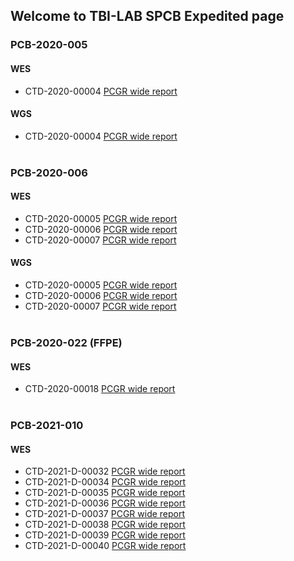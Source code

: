 ## Welcome to TBI-LAB SPCB Expedited page

### PCB-2020-005
#### WES
* CTD-2020-00004 [PCGR wide report](PCB-2020-005_CTD-2020-00004.pcgr_acmg.grch37.flexdb.html)

#### WGS
* CTD-2020-00004 [PCGR wide report](PCB-2020-005.WGS.PASSED.pcgr_acmg.grch37.flexdb.html)
<br/><br/> 

### PCB-2020-006
#### WES
* CTD-2020-00005 [PCGR wide report](https://github.com/Sidra-TBI-FCO/SPCBex/blob/gh-pages/2020-006-CTD-2020-00005.pcgr_acmg.grch37.flexdb.html) 
* CTD-2020-00006 [PCGR wide report](https://github.com/Sidra-TBI-FCO/SPCBex/blob/gh-pages/PCB-2020-006-CTD-2020-00006.pcgr_acmg.grch37.flexdb.html)
* CTD-2020-00007 [PCGR wide report](https://github.com/Sidra-TBI-FCO/SPCBex/blob/gh-pages/2020-006-CTD-2020-00007.pcgr_acmg.flexdb.grch37.html) 
#### WGS
* CTD-2020-00005 [PCGR wide report](https://github.com/Sidra-TBI-FCO/SPCBex/blob/gh-pages/PCB-2020-006-CTD-2020-00005_WGS.pcgr_acmg.grch37.flexdb.html) 
* CTD-2020-00006 [PCGR wide report](https://github.com/Sidra-TBI-FCO/SPCBex/blob/gh-pages/PCB-2020-006-CTD-2020-00006_WGS.pcgr_acmg.grch37.flexdb.html) 
* CTD-2020-00007 [PCGR wide report](https://github.com/Sidra-TBI-FCO/SPCBex/blob/gh-pages/PCB-2020-006-CTD-2020-00007_WGS.pcgr_acmg.grch37.flexdb.html) 
<br/><br/>

### PCB-2020-022 (FFPE)
#### WES
* CTD-2020-00018 [PCGR wide report](PCB-2020-022.pcgr_acmg.grch37.flexdb.html) 
<br/><br/>

### PCB-2021-010
#### WES
* CTD-2021-D-00032 [PCGR wide report](WES_PCB-2021-010-CTD-2021-D-00032.pcgr_acmg.grch37.flexdb.html)
* CTD-2021-D-00034 [PCGR wide report](WES_PCB-2021-010-CTD-2021-D-00034.pcgr_acmg.grch37.flexdb.html)
* CTD-2021-D-00035 [PCGR wide report](WES_PCB-2021-010-CTD-2021-D-00035.pcgr_acmg.grch37.flexdb.html)
* CTD-2021-D-00036 [PCGR wide report](WES_PCB-2021-010-CTD-2021-D-00036.pcgr_acmg.grch37.flexdb.html)
* CTD-2021-D-00037 [PCGR wide report](WES_PCB-2021-010-CTD-2021-D-00037.pcgr_acmg.grch37.flexdb.html)
* CTD-2021-D-00038 [PCGR wide report](WES_PCB-2021-010-CTD-2021-D-00038.pcgr_acmg.grch37.flexdb.html)
* CTD-2021-D-00039 [PCGR wide report](WES_PCB-2021-010-CTD-2021-D-00039.pcgr_acmg.grch37.flexdb.html) 
* CTD-2021-D-00040 [PCGR wide report](WES_PCB-2021-010-CTD-2021-D-00040.pcgr_acmg.grch37.flexdb.html) 
<br/><br/>

